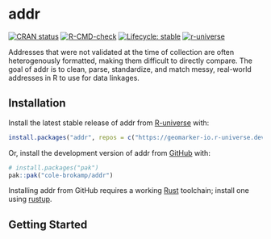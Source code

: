 # addr

<!-- badges: start -->
[![CRAN
status](https://www.r-pkg.org/badges/version/addr)](https://CRAN.R-project.org/package=addr)
[![R-CMD-check](https://github.com/cole-brokamp/addr/actions/workflows/R-CMD-check.yaml/badge.svg)](https://github.com/cole-brokamp/addr/actions/workflows/R-CMD-check.yaml)
[![Lifecycle:
stable](https://img.shields.io/badge/lifecycle-stable-brightgreen.svg)](https://lifecycle.r-lib.org/articles/stages.html#stable)
[![r-universe](https://geomarker-io.r-universe.dev/badges/addr)](https://geomarker-io.r-universe.dev/addr)
<!-- badges: end -->

Addresses that were not validated at the time of collection are often
heterogenously formatted, making them difficult to directly compare. The
goal of addr is to clean, parse, standardize, and match messy,
real-world addresses in R to use for data linkages.

## Installation

Install the latest stable release of addr from
[R-universe](https://r-universe.dev) with:

``` r
install.packages("addr", repos = c("https://geomarker-io.r-universe.dev", "https://cloud.r-project.org"))
```

Or, install the development version of addr from
[GitHub](https://github.com/) with:

``` r
# install.packages("pak")
pak::pak("cole-brokamp/addr")
```

Installing addr from GitHub requires a working
[Rust](https://www.rust-lang.org/learn/get-started) toolchain; install
one using [rustup](https://www.rust-lang.org/tools/install).

## Getting Started
